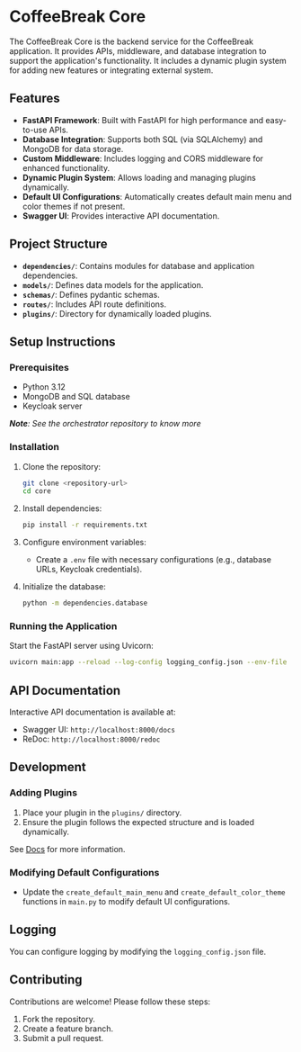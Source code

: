 # CoffeeBreak Core

The CoffeeBreak Core is the backend service for the CoffeeBreak application. It provides APIs, middleware, and database integration to support the application's functionality.
It includes a dynamic plugin system for adding new features or integrating external system.

## Features

- **FastAPI Framework**: Built with FastAPI for high performance and easy-to-use APIs.
- **Database Integration**: Supports both SQL (via SQLAlchemy) and MongoDB for data storage.
- **Custom Middleware**: Includes logging and CORS middleware for enhanced functionality.
- **Dynamic Plugin System**: Allows loading and managing plugins dynamically.
- **Default UI Configurations**: Automatically creates default main menu and color themes if not present.
- **Swagger UI**: Provides interactive API documentation.

## Project Structure

- **`dependencies/`**: Contains modules for database and application dependencies.
- **`models/`**: Defines data models for the application.
- **`schemas/`**: Defines pydantic schemas.
- **`routes/`**: Includes API route definitions.
- **`plugins/`**: Directory for dynamically loaded plugins.

## Setup Instructions

### Prerequisites

- Python 3.12
- MongoDB and SQL database
- Keycloak server

_**Note**: See the orchestrator repository to know more_

### Installation

1. Clone the repository:
   ```bash
   git clone <repository-url>
   cd core
   ```

2. Install dependencies:
   ```bash
   pip install -r requirements.txt
   ```

3. Configure environment variables:
   - Create a `.env` file with necessary configurations (e.g., database URLs, Keycloak credentials).

4. Initialize the database:
   ```bash
   python -m dependencies.database
   ```

### Running the Application

Start the FastAPI server using Uvicorn:
```bash
uvicorn main:app --reload --log-config logging_config.json --env-file .env
```

## API Documentation

Interactive API documentation is available at:
- Swagger UI: `http://localhost:8000/docs`
- ReDoc: `http://localhost:8000/redoc`

## Development

### Adding Plugins

1. Place your plugin in the `plugins/` directory.
2. Ensure the plugin follows the expected structure and is loaded dynamically.

See [Docs](docs/) for more information.

### Modifying Default Configurations

- Update the `create_default_main_menu` and `create_default_color_theme` functions in `main.py` to modify default UI configurations.

## Logging

You can configure logging by modifying the `logging_config.json` file.

## Contributing

Contributions are welcome! Please follow these steps:
1. Fork the repository.
2. Create a feature branch.
3. Submit a pull request.

